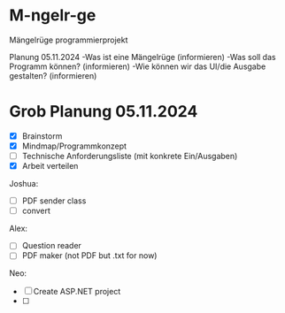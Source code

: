 # M-ngelr-ge
Mängelrüge programmierprojekt


Planung 05.11.2024
-Was ist eine Mängelrüge (informieren)
-Was soll das Programm können? (informieren)
-Wie können wir das UI/die Ausgabe gestalten? (informieren)

# Grob Planung 05.11.2024

- [x] Brainstorm
- [x] Mindmap/Programmkonzept
- [ ] Technische Anforderungsliste (mit konkrete Ein/Ausgaben)
- [x] Arbeit verteilen

Joshua:
- [ ] PDF sender class
- [ ] convert 

Alex:
- [ ] Question reader
- [ ] PDF maker (not PDF but .txt for now)

Neo:
- [ ] Create ASP.NET project
- [ ] 

